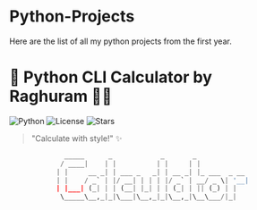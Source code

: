 # Python-Projects
Here are the list of all my python projects from the first year.
# 🔢 Python CLI Calculator by Raghuram 🧑‍💻

![Python](https://img.shields.io/badge/Python-3.8%2B-3776AB?logo=python&logoColor=white)
![License](https://img.shields.io/badge/License-MIT-yellowgreen)
![Stars](https://img.shields.io/badge/⭐-Star_Me-blueviolet)

> "Calculate with style!" ✨

<div align="center">
  
```python
   _____      _            _       _             
  / ____|    | |          | |     | |            
 | |     __ _| | ___ _   _| | __ _| |_ ___  _ __ 
 | |    / _` | |/ __| | | | |/ _` | __/ _ \| '__|
 | |___| (_| | | (__| |_| | | (_| | || (_) | |   
  \_____\__,_|_|\___|\__,_|_|\__,_|\__\___/|_|   
